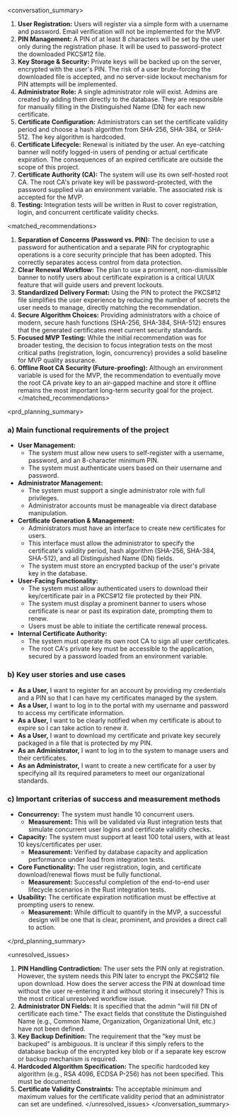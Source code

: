 <conversation_summary>
<decisions>
1.  **User Registration:** Users will register via a simple form with a username and password. Email verification will not be implemented for the MVP.
2.  **PIN Management:** A PIN of at least 8 characters will be set by the user only during the registration phase. It will be used to password-protect the downloaded PKCS#12 file.
3.  **Key Storage & Security:** Private keys will be backed up on the server, encrypted with the user's PIN. The risk of a user brute-forcing the downloaded file is accepted, and no server-side lockout mechanism for PIN attempts will be implemented.
4.  **Administrator Role:** A single administrator role will exist. Admins are created by adding them directly to the database. They are responsible for manually filling in the Distinguished Name (DN) for each new certificate.
5.  **Certificate Configuration:** Administrators can set the certificate validity period and choose a hash algorithm from SHA-256, SHA-384, or SHA-512. The key algorithm is hardcoded.
6.  **Certificate Lifecycle:** Renewal is initiated by the user. An eye-catching banner will notify logged-in users of pending or actual certificate expiration. The consequences of an expired certificate are outside the scope of this project.
7.  **Certificate Authority (CA):** The system will use its own self-hosted root CA. The root CA's private key will be password-protected, with the password supplied via an environment variable. The associated risk is accepted for the MVP.
8.  **Testing:** Integration tests will be written in Rust to cover registration, login, and concurrent certificate validity checks.
</decisions>

<matched_recommendations>
1.  **Separation of Concerns (Password vs. PIN):** The decision to use a password for authentication and a separate PIN for cryptographic operations is a core security principle that has been adopted. This correctly separates access control from data protection.
2.  **Clear Renewal Workflow:** The plan to use a prominent, non-dismissible banner to notify users about certificate expiration is a critical UI/UX feature that will guide users and prevent lockouts.
3.  **Standardized Delivery Format:** Using the PIN to protect the PKCS#12 file simplifies the user experience by reducing the number of secrets the user needs to manage, directly matching the recommendation.
4.  **Secure Algorithm Choices:** Providing administrators with a choice of modern, secure hash functions (SHA-256, SHA-384, SHA-512) ensures that the generated certificates meet current security standards.
5.  **Focused MVP Testing:** While the initial recommendation was for broader testing, the decision to focus integration tests on the most critical paths (registration, login, concurrency) provides a solid baseline for MVP quality assurance.
6.  **Offline Root CA Security (Future-proofing):** Although an environment variable is used for the MVP, the recommendation to eventually move the root CA private key to an air-gapped machine and store it offline remains the most important long-term security goal for the project.
</matched_recommendations>

<prd_planning_summary>
### a) Main functional requirements of the project
*   **User Management:**
    *   The system must allow new users to self-register with a username, password, and an 8-character minimum PIN.
    *   The system must authenticate users based on their username and password.
*   **Administrator Management:**
    *   The system must support a single administrator role with full privileges.
    *   Administrator accounts must be manageable via direct database manipulation.
*   **Certificate Generation & Management:**
    *   Administrators must have an interface to create new certificates for users.
    *   This interface must allow the administrator to specify the certificate's validity period, hash algorithm (SHA-256, SHA-384, SHA-512), and all Distinguished Name (DN) fields.
    *   The system must store an encrypted backup of the user's private key in the database.
*   **User-Facing Functionality:**
    *   The system must allow authenticated users to download their key/certificate pair in a PKCS#12 file protected by their PIN.
    *   The system must display a prominent banner to users whose certificate is near or past its expiration date, prompting them to renew.
    *   Users must be able to initiate the certificate renewal process.
*   **Internal Certificate Authority:**
    *   The system must operate its own root CA to sign all user certificates.
    *   The root CA's private key must be accessible to the application, secured by a password loaded from an environment variable.

### b) Key user stories and use cases
*   **As a User,** I want to register for an account by providing my credentials and a PIN so that I can have my certificates managed by the system.
*   **As a User,** I want to log in to the portal with my username and password to access my certificate information.
*   **As a User,** I want to be clearly notified when my certificate is about to expire so I can take action to renew it.
*   **As a User,** I want to download my certificate and private key securely packaged in a file that is protected by my PIN.
*   **As an Administrator,** I want to log in to the system to manage users and their certificates.
*   **As an Administrator,** I want to create a new certificate for a user by specifying all its required parameters to meet our organizational standards.

### c) Important criterias of success and measurement methods
*   **Concurrency:** The system must handle 10 concurrent users.
    *   **Measurement:** This will be validated via Rust integration tests that simulate concurrent user logins and certificate validity checks.
*   **Capacity:** The system must support at least 100 total users, with at least 10 keys/certificates per user.
    *   **Measurement:** Verified by database capacity and application performance under load from integration tests.
*   **Core Functionality:** The user registration, login, and certificate download/renewal flows must be fully functional.
    *   **Measurement:** Successful completion of the end-to-end user lifecycle scenarios in the Rust integration tests.
*   **Usability:** The certificate expiration notification must be effective at prompting users to renew.
    *   **Measurement:** While difficult to quantify in the MVP, a successful design will be one that is clear, prominent, and provides a direct call to action.

</prd_planning_summary>

<unresolved_issues>
1.  **PIN Handling Contradiction:** The user sets the PIN only at registration. However, the system needs this PIN later to encrypt the PKCS#12 file upon download. How does the server access the PIN at download time without the user re-entering it and without storing it insecurely? This is the most critical unresolved workflow issue.
2.  **Administrator DN Fields:** It is specified that the admin "will fill DN of certificate each time." The exact fields that constitute the Distinguished Name (e.g., Common Name, Organization, Organizational Unit, etc.) have not been defined.
3.  **Key Backup Definition:** The requirement that the "key must be backuped" is ambiguous. It is unclear if this simply refers to the database backup of the encrypted key blob or if a separate key escrow or backup mechanism is required.
4.  **Hardcoded Algorithm Specification:** The specific hardcoded key algorithm (e.g., RSA 4096, ECDSA P-256) has not been specified. This must be documented.
5.  **Certificate Validity Constraints:** The acceptable minimum and maximum values for the certificate validity period that an administrator can set are undefined.
</unresolved_issues>
</conversation_summary>
